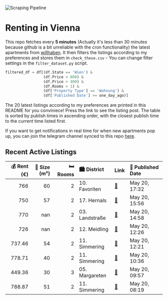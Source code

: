 ![Scraping Pipeline](https://github.com/AthomsG/renting-in-vienna/actions/workflows/run_pipeline.yml/badge.svg)


# Renting in Vienna

This repo fetches every **5 minutes** (Actually it's less than 30 minutes because github is a bit unreliable with the cron functionality) the latest apartments from [willhaben](https://www.willhaben.at/).
It then filters the listings according to my preferences and stores them in `check_these.csv` - You can change filter settings in the `filter_dataset.py` script.

```python
filtered_df = df[(df.State == 'Wien') & 
                 (df.Price < 800) &
                 (df.Price > 400) &
                 (df.Rooms > 1) &
                 (df['Property Type'] == 'Wohnung') &
                 (df['Published Date'] >= one_day_ago)]
```

The 20 latest listings according to my preferences are printed in this README for you conviniece! Press the link to see the listing post.
The table is sorted by publish times in ascending order, with the closest publish time to the current time listed first.

If you want to get notifications in real time for when new apartments pop up, you can join the telegram channel synced to this repo [here](https://t.me/+1HPAYOf5BSsyNTlk).

## Recent Active Listings

|   💰 Rent (€) |   📏 Size (m²) |   🛏️ Rooms | 🏙️ District    | Link                                                                                                                                                                                                                                    | 📅 Published Date   |
|-------------:|--------------:|-----------:|:---------------|:----------------------------------------------------------------------------------------------------------------------------------------------------------------------------------------------------------------------------------------|:-------------------|
|       766    |            60 |          2 | 10. Favoriten  | [🔗](https://www.willhaben.at/iad/immobilien/d/mietwohnungen/wien/wien-1100-favoriten/10.-belgradplatz---provisionsfreie-2-zimmer-neubau-loggiamiete-mit-gr%C3%BCnblick-in-wienerberg-n%C3%A4he-869316861/)                              | May 20, 17:32      |
|       750    |            57 |          2 | 17. Hernals    | [🔗](https://www.willhaben.at/iad/immobilien/d/mietwohnungen/wien/wien-1170-hernals/erstbezug---sanierte-2-zimmer-wohnung-mit-separater-k%C3%BCche-und-kellerabteil-im-1.-stock-ohne-lift---n%C3%A4he-lidlpark---unbefristet-947146560/) | May 20, 15:56      |
|       770    |           nan |          2 | 03. Landstraße | [🔗](https://www.willhaben.at/iad/immobilien/d/mietwohnungen/wien/wien-1030-landstra%C3%9Fe/wohnen-im-zentrum---mit-blick-zum-%22schweizergarten%22-1310582384/)                                                                         | May 20, 14:58      |
|       726    |           nan |          2 | 12. Meidling   | [🔗](https://www.willhaben.at/iad/immobilien/d/mietwohnungen/wien/wien-1120-meidling/mitten-in-meidling---nahe-schlo%C3%9F-sch%C3%B6nbrunn-1311448159/)                                                                                  | May 20, 12:26      |
|       737.46 |            54 |          2 | 11. Simmering  | [🔗](https://www.willhaben.at/iad/immobilien/d/mietwohnungen/wien/wien-1110-simmering/ab-sofort:-2-zimmer-wohnung-mit-perfekter-%C3%B6ffentlicher-anbindung-/-hugogasse-13-/-4.-stock-ohne-aufzug%21-1644807120/)                        | May 20, 12:21      |
|       778.71 |            40 |          2 | 11. Simmering  | [🔗](https://www.willhaben.at/iad/immobilien/d/mietwohnungen/wien/wien-1110-simmering/2-zimmer-wohnung-mit-balkon-in-niedrigenergiehaus---zu-mieten-in-1110-wien-958331267/)                                                             | May 20, 10:36      |
|       449.36 |            30 |          3 | 05. Margareten | [🔗](https://www.willhaben.at/iad/immobilien/d/mietwohnungen/wien/wien-1050-margareten/lager/atelier-zur-miete-in-1050-wien---ehemalige-wohnung-nahe-pilgramgasse-1798271816/)                                                           | May 20, 09:57      |
|       788.87 |            51 |          2 | 11. Simmering  | [🔗](https://www.willhaben.at/iad/immobilien/d/mietwohnungen/wien/wien-1110-simmering/ruhe-genie%C3%9Fen-in-simmering%21-zweizimmerwohnung-hugogasse-12---top-5-789575917/)                                                              | May 20, 08:19      |
